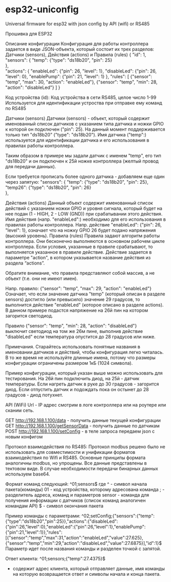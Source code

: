 # esp32-uniconfig
Universal firmware for esp32 with json config by API (wifi) or RS485

Прошивка для ESP32

Описание конфигурации
Конфигурация для работы контроллера задается в виде JSON-объекта, который состоит их трех разделов: Датчики (sensors), Действия (actions) и Правила (rules)
{
  "id": 1,
  "sensors": {
    "temp": {"type": "ds18b20", "pin": 25}    
  },          
  "actions": {
    "enableLed":  {"pin": 26, "level": 1}, 
    "disableLed": {"pin": 26, "level": 0}, 
    "enablePump": {"pin": 21, "level": 1}
  },
  "rules":   [
    {"sensor": "temp", "max": 30, "action": "enableLed"}, 
    {"sensor": "temp", "min": 28, "action": "disableLed"}
  ]
}


Код устройства (id):
Код устройства в сети RS485, целое число 1-99
Используется для идентификации устроства при отправке ему команд по RS485

Датчики (sensors) 
Датчики (sensors) - объект, который содержит именованный список датчиков с указанием типа датчика и ножки GPIO к которой он подключен ("pin": 25). На данный момент поддерживается только тип "ds18b20"  ("type": "ds18b20"). Имя датчика ("temp":) используется для идентификации датчика и его использования в правилах работы контроллера.

Таким образом в примере мы задали датчик с именем "temp", его тип "ds18b20" и он подключен к 25й ножке контроллера (желтый провод для передачи данных).

Если требуется прописать более одного датчика - добавляем еще один через запятую:
  "sensors": {
    "temp":   {"type": "ds18b20", "pin": 25},
    "temp26": {"type": "ds18b20", "pin": 26}        
  },


Действия (actions) 
Данный объект содержит именованный список действий с указанием ножки GPIO и уровня сигнала, который будет на нее подан (1 - HIGH,  2 - LOW (GND)) при срабатывании этого действия.
Имя действия  (напр. "enableLed":) необходимо для его использования в правилах работы контроллера.
Напр. действие    "enableLed":  {"pin": 26, "level": 1}, 
означает что на ножку  GPIO 26 будет подано напряжения (высокий уровень).
Правила (rules)
Правила задают алгоритм работы контроллера. Они бесконечно выполняются в основном рабочем цикле контроллера. Если условия, указанные в правиле срабатывают, то выполняется указанное в правиле действие.
Действие задается в параметре "action", в котором указывается название действия из раздела “actions”.

Обратите внимание, что правила представляют собой массив, а не объект (т.е. они не имеют имен).

Напр. правило:  {"sensor": "temp", "max": 29, "action": "enableLed"}
Означает, что если значение датчика "temp" (который описан в разделе sensors) достигло (или превысило) значение 29 градусов, то выполнится действие "enableLed" (которое описано в разделе actions).  В данном примере подастся напряжение на 26й пин на котором загорится светодиод.

Правило   {"sensor": "temp", "min": 28, "action": "disableLed"}  
выключит светодиод на том же 26м пине, выполнив действие  "disableLed" если температура опустится до 28 градусов или ниже.


Примечания.
Старайтесь использовать понятные названия в именовании датчиков и действий, чтобы конфигурация легко читалась. В то же время не используйте длинные имена, потому что размеры конфигурации ограничены размером 1кБ (1024 символа).

Пример конфигурации, который указан выше можно использовать для тестирования. На 26й пин подключить диод, на 25й - датчик температуры. Если нагреть датчик в руке до 30 градусов - загорится диод. Если отпустить датчик и подождать пока он остынет до 28 градусов - диод потухнет.


API (WiFi)
Url - IP адрес смотрим в логе контроллера или на роутере или сканим сеть.

GET http://192.168.1.100/data  - получить данные текущей конфигурации
GET http://192.168.1.100/getSensorData  - получить данные по датчикам
POST http://192.168.1.100/setConfig - в теле запроса передаем json с новым конфигом
  

Протокол взаимодействия по RS485:
Протокол modbus решено было не использовать для совместимости и унификации форматов взаимодействия по Wifi и RS485. 
Основные принципы формата аналогичны modbus, но упрощены. Все данные представлены в тектовом виде. 
В случае необходимости передачи бинарных данных используем base64.

Формат команд следующий:
^01;sensors$
где ^ - символ начала пакета(команды)
01 - код устройства, которому адресована команда
; - разделитель адреса, команд и параметров
sensor - команда для получения информации с датчиков (список команд аналогичен командам API)
$ - символ окончания пакета

Пример команды с параметрами:
^02;setConfig;{"sensors":{"temp":{"type":"ds18b20","pin":25}},"actions":{"disableLed":{"pin":26,"level":0},"enableLed":{"pin":26,"level":1},"enablePump":{"pin":21,"level":1}},"rules":[{"sensor":"temp","max":31,"action":"enableLed","value":27.625},{"sensor":"temp","min":29,"action":"disableLed","value":27.6875}],"id":1}$
Параметр идет после названия команды и разделен точкой с запятой.

Ответ клиента:
^01;sensors;{"temp":27.4375}$
- содержит адрес клиента, который отправляет данные, имя команды на которую возвращается ответ и символы начала и конца пакета.

